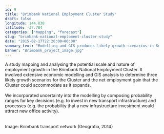 ```yaml
---
id: 9
title: "Brimbank National Employment Cluster Study"
draft: false
longitude: 144.838
latitude: -37.784
categories: ["mapping", "forecast"]
slug: "brimbank-national-emploment-cluster-study"
date: "2015-02-17T22:20:00+00:00"
summary_text: "Modelling and GIS produces likely growth scenarios in Sunshine"
banner: "Brimbank_project_image.jpg"
---
```


A study mapping and analysing the potential scale and nature of employment growth in the Brimbank National Employment Cluster. It involved extensive economic modelling and GIS analysis to determine three likely growth scenarios for the Cluster and the net employment gain that the Cluster could accommodate as it expands.&nbsp;<br><br>We incorporated uncertainty into the modelling by composing probability ranges for key decisions (e.g. to invest in new transport infrastructure) and processes (e.g. the probability that a new infrastructure investment would attract new office activity).&nbsp;<br><br><br><span class="wysiwyg-color-silver">Image: Brimbank transport network (Geografia, 2014)</span><br>
